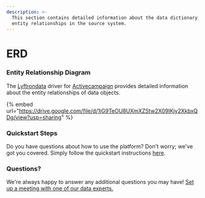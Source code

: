 ```yaml
---
description: >-
  This section contains detailed information about the data dictionary, and
  entity relationships in the source system.
---
```


# ERD

### Entity Relationship Diagram

The [Lyftrondata](https://www.lyftrondata.com/) driver for [Activecampaign](https://www.lyftrondata.com/integration/marketing-analytics/active-campaign//) provides detailed information about the entity relationships of data objects.

{% embed url="https://drive.google.com/file/d/1jG9TeOU8UXmXZStw2X09IKjy2XkbxQDg/view?usp=sharing" %}

### Quickstart Steps

Do you have questions about how to use the platform? Don't worry; we've got you covered. Simply follow the quickstart instructions [here](../README.md).

### Questions? <a href="#questions" id="questions"></a>

We're always happy to answer any additional questions you may have! [Set up a meeting with one of our data experts.](https://www.lyftrondata.com/book-a-meeting/)

